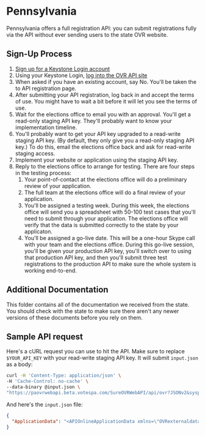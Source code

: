 # Pennsylvania

Pennsylvania offers a full registration API: you can submit registrations
fully via the API without ever sending users to the state OVR website.

## Sign-Up Process

1. [Sign up for a Keystone Login account](https://keystonelogin.pa.gov/Account/Register)
2. Using your Keystone Login, [log into the OVR API site](https://paovrwebapi.votespa.com/SUREWebAPIAdmin/Pages/Login)
3. When asked if you have an existing account, say No. You'll be taken the to API registration page.
4. After submitting your API registration, log back in and accept the terms of use. You might have to wait a bit before it will let you see the terms of use.
5. Wait for the elections office to email you with an approval. You'll get a read-only staging API key. They'll probably want to know your implementation timeline.
6. You'll probably want to get your API key upgraded to a read-write staging API key. (By default, they only give you a read-only staging API key.) To do this, email the elections office back and ask for read-write staging access.
7. Implement your website or application using the staging API key.
8. Reply to the elections office to arrange for testing. There are four steps in the testing process:
   1. Your point-of-contact at the elections office will do a preliminary review of your application.
   1. The full team at the elections office will do a final review of your application.
   1. You'll be assigned a testing week. During this week, the elections office will send you a spreadsheet with 50-100 test cases that you'll need to submit through your application. The elections office will verify that the data is submitted correctly to the state by your applicaton.
   1. You'll be assigned a go-live date. This will be a one-hour Skype call with your team and the elections office. During this go-live session, you'll be given your production API key, you'll switch over to using that production API key, and then you'll submit three test registrations to the production API to make sure the whole system is working end-to-end.

## Additional Documentation

This folder contains all of the documentation we received from the state.
You should check with the state to make sure there aren't any newer versions
of these documents before you rely on them.

## Sample API request

Here's a cURL request you can use to hit the API. Make sure to replace `$YOUR_API_KEY` with your read-write staging API key. It will submit `input.json` as a body:

```bash
curl -H 'Content-Type: application/json' \
-H 'Cache-Control: no-cache' \
--data-binary @input.json \
"https://paovrwebapi.beta.votespa.com/SureOVRWebAPI/api/ovr?JSONv2&sysparm_AuthKey=$YOUR_API_KEY&sysparm_action=SETAPPLICATION&sysparm_Language=0"
```

And here's the `input.json` file:

```json
{
  "ApplicationData": "<APIOnlineApplicationData xmlns=\"OVRexternaldata\"><record><batch>0</batch><FirstName>Sally</FirstName><MiddleName></MiddleName><LastName>Penndot</LastName><TitleSuffix></TitleSuffix><united-states-citizen>1</united-states-citizen><eighteen-on-election-day>1</eighteen-on-election-day><isnewregistration>1</isnewregistration><name-update>0</name-update><address-update>0</address-update><ispartychange>0</ispartychange><isfederalvoter>0</isfederalvoter><DateOfBirth>1944-05-02</DateOfBirth><Gender></Gender><Ethnicity></Ethnicity><Phone></Phone><Email></Email><streetaddress>328 South St</streetaddress><streetaddress2></streetaddress2><unittype></unittype><unitnumber></unitnumber><city>Clarion</city><zipcode>16214</zipcode><donthavePermtOrResAddress>0</donthavePermtOrResAddress><county>ADAMS</county><municipality>Clarion</municipality><mailingaddress></mailingaddress><mailingcity></mailingcity><mailingstate></mailingstate><mailingzipcode></mailingzipcode><drivers-license>99007069</drivers-license><ssn4>0451</ssn4><signatureimage></signatureimage><continueAppSubmit>1</continueAppSubmit><donthavebothDLandSSN>0</donthavebothDLandSSN><politicalparty>D</politicalparty><otherpoliticalparty></otherpoliticalparty><needhelptovote>0</needhelptovote><typeofassistance></typeofassistance><preferredlanguage>en</preferredlanguage><voterregnumber></voterregnumber><previousreglastname></previousreglastname><previousregfirstname></previousregfirstname><previousregmiddlename></previousregmiddlename><previousregaddress></previousregaddress><previousregcity></previousregcity><previousregstate></previousregstate><previousregzip></previousregzip><previousregcounty></previousregcounty><previousregyear></previousregyear><declaration1>1</declaration1><assistedpersonname></assistedpersonname><assistedpersonAddress></assistedpersonAddress><assistedpersonphone></assistedpersonphone><assistancedeclaration2></assistancedeclaration2><ispollworker>0</ispollworker><bilingualinterpreter></bilingualinterpreter><pollworkerspeaklang></pollworkerspeaklang><secondEmail></secondEmail></record></APIOnlineApplicationData>"
}
```
